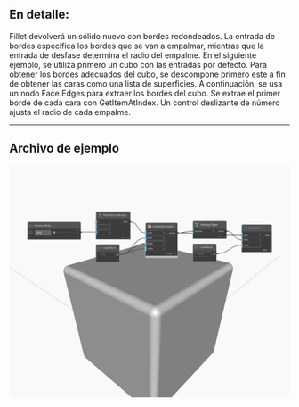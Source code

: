 ## En detalle:
Fillet devolverá un sólido nuevo con bordes redondeados. La entrada de bordes especifica los bordes que se van a empalmar, mientras que la entrada de desfase determina el radio del empalme. En el siguiente ejemplo, se utiliza primero un cubo con las entradas por defecto. Para obtener los bordes adecuados del cubo, se descompone primero este a fin de obtener las caras como una lista de superficies. A continuación, se usa un nodo Face.Edges para extraer los bordes del cubo. Se extrae el primer borde de cada cara con GetItemAtIndex. Un control deslizante de número ajusta el radio de cada empalme.
___
## Archivo de ejemplo

![Fillet](./Autodesk.DesignScript.Geometry.Solid.Fillet_img.jpg)

